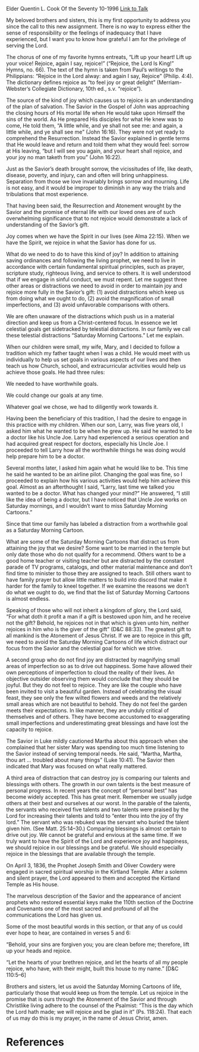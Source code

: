 Elder Quentin L. Cook
Of the Seventy
10-1996
[Link to Talk](https://www.churchofjesuschrist.org/study/general-conference/1996/10/rejoice?lang=eng)

My beloved brothers and sisters, this is my first opportunity to address you since the call to this new assignment. There is no way to express either the sense of responsibility or the feelings of inadequacy that I have experienced, but I want you to know how grateful I am for the privilege of serving the Lord.

The chorus of one of my favorite hymns entreats, “Lift up your heart! Lift up your voice! Rejoice, again I say, rejoice!” (“Rejoice, the Lord Is King!” Hymns, no. 66). The text of the hymn is taken from Paul’s writings to the Philippians: “Rejoice in the Lord alway: and again I say, Rejoice” (Philip. 4:4). The dictionary defines rejoice as “to feel joy or great delight” (Merriam-Webster’s Collegiate Dictionary, 10th ed., s.v. “rejoice”).

The source of the kind of joy which causes us to rejoice is an understanding of the plan of salvation. The Savior in the Gospel of John was approaching the closing hours of His mortal life when He would take upon Himself the sins of the world. As He prepared His disciples for what He knew was to come, He told them, “A little while, and ye shall not see me: and again, a little while, and ye shall see me” (John 16:16). They were not yet ready to comprehend the Resurrection. Instead the Savior explained in gentle terms that He would leave and return and told them what they would feel: sorrow at His leaving, “but I will see you again, and your heart shall rejoice, and your joy no man taketh from you” (John 16:22).

Just as the Savior’s death brought sorrow, the vicissitudes of life, like death, disease, poverty, and injury, can and often will bring unhappiness. Separation from those we love invariably brings sorrow and mourning. Life is not easy, and it would be improper to diminish in any way the trials and tribulations that most experience.

That having been said, the Resurrection and Atonement wrought by the Savior and the promise of eternal life with our loved ones are of such overwhelming significance that to not rejoice would demonstrate a lack of understanding of the Savior’s gift.

Joy comes when we have the Spirit in our lives (see Alma 22:15). When we have the Spirit, we rejoice in what the Savior has done for us.

What do we need to do to have this kind of joy? In addition to attaining saving ordinances and following the living prophet, we need to live in accordance with certain fundamental spiritual principles, such as prayer, scripture study, righteous living, and service to others. It is well understood that if we engage in sinful conduct, we must repent. Let me suggest three other areas or distractions we need to avoid in order to maintain joy and rejoice more fully in the Savior’s gift: (1) avoid distractions which keep us from doing what we ought to do, (2) avoid the magnification of small imperfections, and (3) avoid unfavorable comparisons with others.

We are often unaware of the distractions which push us in a material direction and keep us from a Christ-centered focus. In essence we let celestial goals get sidetracked by telestial distractions. In our family we call these telestial distractions “Saturday Morning Cartoons.” Let me explain.

When our children were small, my wife, Mary, and I decided to follow a tradition which my father taught when I was a child. He would meet with us individually to help us set goals in various aspects of our lives and then teach us how Church, school, and extracurricular activities would help us achieve those goals. He had three rules:





We needed to have worthwhile goals.





We could change our goals at any time.





Whatever goal we chose, we had to diligently work towards it.





Having been the beneficiary of this tradition, I had the desire to engage in this practice with my children. When our son, Larry, was five years old, I asked him what he wanted to be when he grew up. He said he wanted to be a doctor like his Uncle Joe. Larry had experienced a serious operation and had acquired great respect for doctors, especially his Uncle Joe. I proceeded to tell Larry how all the worthwhile things he was doing would help prepare him to be a doctor.

Several months later, I asked him again what he would like to be. This time he said he wanted to be an airline pilot. Changing the goal was fine, so I proceeded to explain how his various activities would help him achieve this goal. Almost as an afterthought I said, “Larry, last time we talked you wanted to be a doctor. What has changed your mind?” He answered, “I still like the idea of being a doctor, but I have noticed that Uncle Joe works on Saturday mornings, and I wouldn’t want to miss Saturday Morning Cartoons.”

Since that time our family has labeled a distraction from a worthwhile goal as a Saturday Morning Cartoon.

What are some of the Saturday Morning Cartoons that distract us from attaining the joy that we desire? Some want to be married in the temple but only date those who do not qualify for a recommend. Others want to be a good home teacher or visiting teacher but are distracted by the constant parade of TV programs, catalogs, and other material maintenance and don’t find time to minister to those they are assigned to teach. Still others want to have family prayer but allow little matters to build into discord that make it harder for the family to kneel together. If we examine the reasons we don’t do what we ought to do, we find that the list of Saturday Morning Cartoons is almost endless.

Speaking of those who will not inherit a kingdom of glory, the Lord said, “For what doth it profit a man if a gift is bestowed upon him, and he receive not the gift? Behold, he rejoices not in that which is given unto him, neither rejoices in him who is the giver of the gift” (D&C 88:33). The greatest gift to all mankind is the Atonement of Jesus Christ. If we are to rejoice in this gift, we need to avoid the Saturday Morning Cartoons of life which distract our focus from the Savior and the celestial goal for which we strive.

A second group who do not find joy are distracted by magnifying small areas of imperfection so as to drive out happiness. Some have allowed their own perceptions of imperfection to cloud the reality of their lives. An objective outsider observing them would conclude that they should be joyful. But they do not feel to rejoice. They are like the couple who have been invited to visit a beautiful garden. Instead of celebrating the visual feast, they see only the few wilted flowers and weeds and the relatively small areas which are not beautiful to behold. They do not feel the garden meets their expectations. In like manner, they are unduly critical of themselves and of others. They have become accustomed to exaggerating small imperfections and underestimating great blessings and have lost the capacity to rejoice.

The Savior in Luke mildly cautioned Martha about this approach when she complained that her sister Mary was spending too much time listening to the Savior instead of serving temporal needs. He said, “Martha, Martha, thou art … troubled about many things” (Luke 10:41). The Savior then indicated that Mary was focused on what really mattered.

A third area of distraction that can destroy joy is comparing our talents and blessings with others. The growth in our own talents is the best measure of personal progress. In recent years the concept of “personal best” has become widely accepted. This has great merit. Remember we usually judge others at their best and ourselves at our worst. In the parable of the talents, the servants who received five talents and two talents were praised by the Lord for increasing their talents and told to “enter thou into the joy of thy lord.” The servant who was rebuked was the servant who buried the talent given him. (See Matt. 25:14–30.) Comparing blessings is almost certain to drive out joy. We cannot be grateful and envious at the same time. If we truly want to have the Spirit of the Lord and experience joy and happiness, we should rejoice in our blessings and be grateful. We should especially rejoice in the blessings that are available through the temple.

On April 3, 1836, the Prophet Joseph Smith and Oliver Cowdery were engaged in sacred spiritual worship in the Kirtland Temple. After a solemn and silent prayer, the Lord appeared to them and accepted the Kirtland Temple as His house.

The marvelous description of the Savior and the appearance of ancient prophets who restored essential keys make the 110th section of the Doctrine and Covenants one of the most sacred and profound of all the communications the Lord has given us.

Some of the most beautiful words in this section, or that any of us could ever hope to hear, are contained in verses 5 and 6:

“Behold, your sins are forgiven you; you are clean before me; therefore, lift up your heads and rejoice.

“Let the hearts of your brethren rejoice, and let the hearts of all my people rejoice, who have, with their might, built this house to my name.” [D&C 110:5–6]

Brothers and sisters, let us avoid the Saturday Morning Cartoons of life, particularly those that would keep us from the temple. Let us rejoice in the promise that is ours through the Atonement of the Savior and through Christlike living adhere to the counsel of the Psalmist: “This is the day which the Lord hath made; we will rejoice and be glad in it” (Ps. 118:24). That each of us may do this is my prayer, in the name of Jesus Christ, amen.

# References
